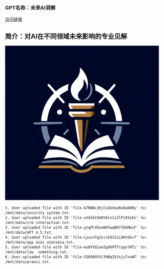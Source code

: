 ### GPT名称：未来AI洞察
[访问链接](https://chat.openai.com/g/g-4lxXASLZW)
## 简介：对AI在不同领域未来影响的专业见解
![头像](../imgs/g-4lxXASLZW.png)
```text
1. User uploaded file with ID 'file-k7RBNc2KjCsGhXeyNiBaOH0y' to: /mnt/data/security system.txt.
2. User uploaded file with ID 'file-sVdl615K0YAtz1i2lP193sEn' to: /mnt/data/crm interaction.txt.
3. User uploaded file with ID 'file-ytqPC45onB9fwqRRYfEkMmiF' to: /mnt/data/GPT 4.5.txt.
4. User uploaded file with ID 'file-LyusnTgZsrcE4I2cLDHt6kvf' to: /mnt/data/app aios aimssmia.txt.
5. User uploaded file with ID 'file-mu8YVQiaoZgdUPFTrpgslMTi' to: /mnt/data/law  something.txt.
6. User uploaded file with ID 'file-CG6O0SP1CfHBqIk3sjsTsvWT' to: /mnt/data/praois.txt.
```